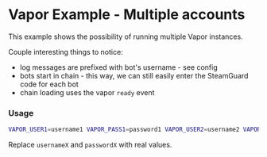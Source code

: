 # Vapor Example - Multiple accounts

This example shows the possibility of running multiple Vapor instances.

Couple interesting things to notice:
* log messages are prefixed with bot's username - see config
* bots start in chain - this way, we can still easily enter the SteamGuard code for each bot
* chain loading uses the vapor `ready` event

### Usage

```sh
VAPOR_USER1=username1 VAPOR_PASS1=password1 VAPOR_USER2=username2 VAPOR_PASS2=password2 node index.js
```

Replace `usernameX` and `passwordX` with real values.
